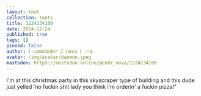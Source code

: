 ```yaml
---
layout: toot
collection: toots
title: 1224234100
date: 2024-12-24
published: true
tags: []
pinned: false
author: ⸸ commander ░ nova ⸸ :~$
avatar: /img/avatar/daemon.jpeg
mastodon: https://mastodon.online/@cmdr_nova/1224234100
---
```


I'm at this christmas party in this skyscraper type of building and this dude just yelled 'no fuckin shit lady you think i'm orderin' a fuckin pizza!"
